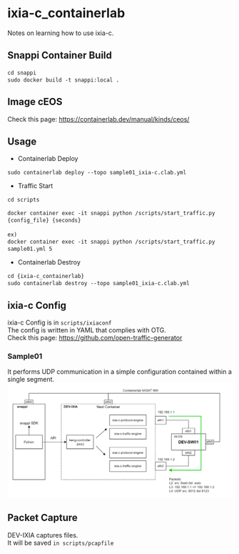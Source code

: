 # ixia-c_containerlab
Notes on learning how to use ixia-c.

## Snappi Container Build
```
cd snappi
sudo docker build -t snappi:local .
```

## Image cEOS
Check this page: https://containerlab.dev/manual/kinds/ceos/

## Usage
- Containerlab Deploy
```
sudo containerlab deploy --topo sample01_ixia-c.clab.yml
```
- Traffic Start
```
cd scripts
```
```
docker container exec -it snappi python /scripts/start_traffic.py {config_file} {seconds}

ex)
docker container exec -it snappi python /scripts/start_traffic.py sample01.yml 5
```
- Containerlab Destroy
```
cd {ixia-c_containerlab}
sudo containerlab destroy --topo sample01_ixia-c.clab.yml
```

## ixia-c Config
ixia-c Config is in `scripts/ixiaconf`  
The config is written in YAML that complies with OTG.  
Check this page: https://github.com/open-traffic-generator

### Sample01
It performs UDP communication in a simple configuration contained within a single segment.
![sample01](./sample01.png)

## Packet Capture
DEV-IXIA captures files.  
 It will be saved `in scripts/pcapfile`